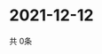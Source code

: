 # 2021-12-12
  共 0条

  <!-- BEGIN -->
  <!-- 最后更新时间Sun Dec 12 2021 00:20:09 GMT+0000 (Coordinated Universal Time) -->
  
  <!-- END -->
  
  